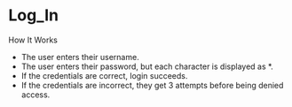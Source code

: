 # Log_In

How It Works
- The user enters their username.
- The user enters their password, but each character is displayed as *.
- If the credentials are correct, login succeeds.
- If the credentials are incorrect, they get 3 attempts before being denied access.
